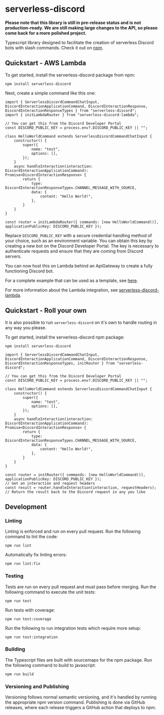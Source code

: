# serverless-discord

**Please note that this library is still in pre-release status and is not production-ready. We are still making large changes to the API, so please come back for a more polished project.**

Typescript library designed to facilitate the creation of serverless Discord bots with slash commands. Check it out on [npm](https://www.npmjs.com/package/serverless-discord).

## Quickstart - AWS Lambda 


To get started, install the serverless-discord package from npm:

```
npm install serverless-discord
```

Next, create a simple command like this one:

```
import { ServerlessDiscordCommandChatInput, DiscordInteractionApplicationCommand, DiscordInteractionResponse, DiscordInteractionResponseTypes } from "serverless-discord";
import { initLambdaRouter } from "serverless-discord-lambda";

// You can get this from the Discord Developer Portal
const DISCORD_PUBLIC_KEY = process.env?.DISCORD_PUBLIC_KEY || "";

class HelloWorldCommand extends ServerlessDiscordCommandChatInput {
    constructor() {
        super({
            name: "test",
            options: [],
        });
    }
    async handleInteraction(interaction: DiscordInteractionApplicationCommand): Promise<DiscordInteractionResponse> {
        return {
            type: DiscordInteractionResponseTypes.CHANNEL_MESSAGE_WITH_SOURCE,
            data: {
                content: "Hello World!",
            },
        }
    }
}

const router = initLambdaRouter({ commands: [new HelloWorldCommand()], applicationPublicKey: DISCORD_PUBLIC_KEY });
```

Replace `DISCORD_PUBLIC_KEY` with a secure credential handling method of your choice, such as an environment variable. You can obtain this key by creating a new bot on the Discord Developer Portal. The key is necessary to authenticate requests and ensure that they are coming from Discord servers.

You can now host this on Lambda behind an ApiGateway to create a fully functioning Discord bot.

For a complete example that can be used as a template, see [here](https://github.com/themcaffee/serverless-discord-template).

For more information about the Lambda integration, see [serverless-discord-lambda](https://github.com/themcaffee/serverless-discord-lambda).

## Quickstart - Roll your own 

It is also possible to run `serverless-discord` on it's own to handle routing in any way you please.

To get started, install the serverless-discord npm package:

```
npm install serverless-discord
```

```
import { ServerlessDiscordCommandChatInput, DiscordInteractionApplicationCommand, DiscordInteractionResponse, DiscordInteractionResponseTypes, initRouter } from "serverless-discord";

// You can get this from the Discord Developer Portal
const DISCORD_PUBLIC_KEY = process.env?.DISCORD_PUBLIC_KEY || "";

class HelloWorldCommand extends ServerlessDiscordCommandChatInput {
    constructor() {
        super({
            name: "test",
            options: [],
        });
    }
    async handleInteraction(interaction: DiscordInteractionApplicationCommand): Promise<DiscordInteractionResponse> {
        return {
            type: DiscordInteractionResponseTypes.CHANNEL_MESSAGE_WITH_SOURCE,
            data: {
                content: "Hello World!",
            },
        }
    }
}

const router = initRouter({ commands: [new HelloWorldCommand()], applicationPublicKey: DISCORD_PUBLIC_KEY });
// Get an interaction and request headers
const result = router.handleInteraction(interaction, requestHeaders);
// Return the result back to the Discord request in any you like
```

## Development

### Linting

Linting is enforced and run on every pull request. Run the following command to lint the code:

```
npm run lint
```

Automatically fix linting errors:

```
npm run lint:fix
```

### Testing

Tests are run on every pull request and must pass before merging. Run the following command to execute the unit tests:

```
npm run test
```

Run tests with coverage:

```
npm run test:coverage
```

Run the following to run integration tests which require more setup:

```
npm run test:integration
```

### Building

The Typescript files are built with sourcemaps for the npm package. Run the following command to build to javascript:

```
npm run build
```

### Versioning and Publishing

Versioning follows normal semantic versioning, and it's handled by running the appropriate npm version <level> command. Publishing is done via GitHub releases, where each release triggers a GitHub action that deploys to npm.
